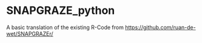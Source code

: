 # SNAPGRAZE_python

A basic translation of the existing R-Code from https://github.com/ruan-de-wet/SNAPGRAZEr/
